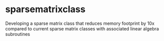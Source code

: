 # sparsematrixclass
Developing a sparse matrix class that reduces memory footprint by 10x compared to current sparse matrix classes with associated linear algebra subroutines

